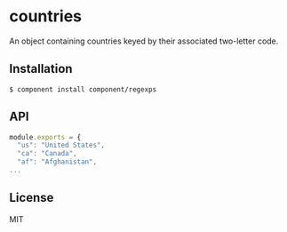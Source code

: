 
# countries

  An object containing countries keyed by their associated two-letter code.

## Installation

    $ component install component/regexps

## API

```js
module.exports = {
  "us": "United States",
  "ca": "Canada",
  "af": "Afghanistan",
...
```

## License

  MIT